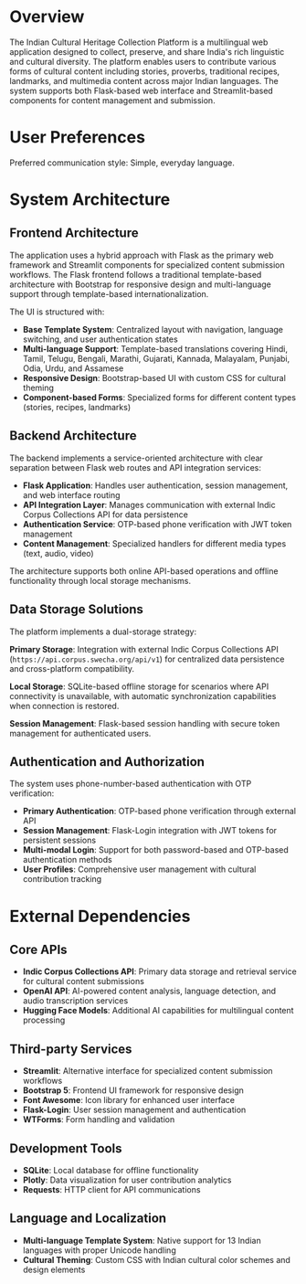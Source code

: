 # Overview

The Indian Cultural Heritage Collection Platform is a multilingual web application designed to collect, preserve, and share India's rich linguistic and cultural diversity. The platform enables users to contribute various forms of cultural content including stories, proverbs, traditional recipes, landmarks, and multimedia content across major Indian languages. The system supports both Flask-based web interface and Streamlit-based components for content management and submission.

# User Preferences

Preferred communication style: Simple, everyday language.

# System Architecture

## Frontend Architecture
The application uses a hybrid approach with Flask as the primary web framework and Streamlit components for specialized content submission workflows. The Flask frontend follows a traditional template-based architecture with Bootstrap for responsive design and multi-language support through template-based internationalization.

The UI is structured with:
- **Base Template System**: Centralized layout with navigation, language switching, and user authentication states
- **Multi-language Support**: Template-based translations covering Hindi, Tamil, Telugu, Bengali, Marathi, Gujarati, Kannada, Malayalam, Punjabi, Odia, Urdu, and Assamese
- **Responsive Design**: Bootstrap-based UI with custom CSS for cultural theming
- **Component-based Forms**: Specialized forms for different content types (stories, recipes, landmarks)

## Backend Architecture
The backend implements a service-oriented architecture with clear separation between Flask web routes and API integration services:

- **Flask Application**: Handles user authentication, session management, and web interface routing
- **API Integration Layer**: Manages communication with external Indic Corpus Collections API for data persistence
- **Authentication Service**: OTP-based phone verification with JWT token management
- **Content Management**: Specialized handlers for different media types (text, audio, video)

The architecture supports both online API-based operations and offline functionality through local storage mechanisms.

## Data Storage Solutions
The platform implements a dual-storage strategy:

**Primary Storage**: Integration with external Indic Corpus Collections API (`https://api.corpus.swecha.org/api/v1`) for centralized data persistence and cross-platform compatibility.

**Local Storage**: SQLite-based offline storage for scenarios where API connectivity is unavailable, with automatic synchronization capabilities when connection is restored.

**Session Management**: Flask-based session handling with secure token management for authenticated users.

## Authentication and Authorization
The system uses phone-number-based authentication with OTP verification:

- **Primary Authentication**: OTP-based phone verification through external API
- **Session Management**: Flask-Login integration with JWT tokens for persistent sessions
- **Multi-modal Login**: Support for both password-based and OTP-based authentication methods
- **User Profiles**: Comprehensive user management with cultural contribution tracking

# External Dependencies

## Core APIs
- **Indic Corpus Collections API**: Primary data storage and retrieval service for cultural content submissions
- **OpenAI API**: AI-powered content analysis, language detection, and audio transcription services
- **Hugging Face Models**: Additional AI capabilities for multilingual content processing

## Third-party Services
- **Streamlit**: Alternative interface for specialized content submission workflows
- **Bootstrap 5**: Frontend UI framework for responsive design
- **Font Awesome**: Icon library for enhanced user interface
- **Flask-Login**: User session management and authentication
- **WTForms**: Form handling and validation

## Development Tools
- **SQLite**: Local database for offline functionality
- **Plotly**: Data visualization for user contribution analytics
- **Requests**: HTTP client for API communications

## Language and Localization
- **Multi-language Template System**: Native support for 13 Indian languages with proper Unicode handling
- **Cultural Theming**: Custom CSS with Indian cultural color schemes and design elements